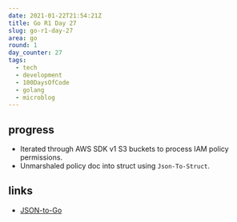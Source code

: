 ```yaml
---
date: 2021-01-22T21:54:21Z
title: Go R1 Day 27
slug: go-r1-day-27
area: go
round: 1
day_counter: 27
tags:
  - tech
  - development
  - 100DaysOfCode
  - golang
  - microblog
---
```


## progress

- Iterated through AWS SDK v1 S3 buckets to process IAM policy permissions.
- Unmarshaled policy doc into struct using `Json-To-Struct`.

## links

- [JSON-to-Go](https://mholt.github.io/json-to-go/)
